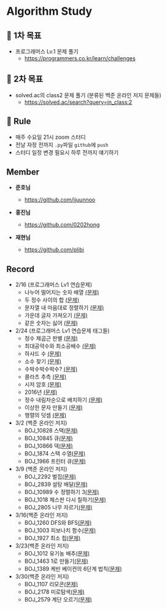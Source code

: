 # Algorithm Study

## 📌 1차 목표

- 프로그래머스 Lv.1 문제 풀기
  - https://programmers.co.kr/learn/challenges
  
    

## 📌 2차 목표

- solved.ac의 class2 문제 풀기 (분류된 백준 온라인 저지 문제들)
  - https://solved.ac/search?query=in_class:2

## 🚩 Rule

- 매주 수요일 21시 zoom 스터디
- 전날 자정 전까지 `.py`파일 `github`에 `push`
- 스터디 일정 변경 필요시 하루 전까지 얘기하기



## Member

- **준호님**
  - https://github.com/jjuunnoo



- **홍진님**
  - https://github.com/0202hong



- **재현님**
  - https://github.com/plibi



## Record

- 2/16 (프로그래머스 Lv1 연습문제)
  - 나누어 떨어지는 숫자 배열 [(문제)](https://programmers.co.kr/learn/courses/30/lessons/12910)
  - 두 정수 사이의 합 [(문제)](https://programmers.co.kr/learn/courses/30/lessons/12912)
  - 문자열 내 마음대로 정렬하기 [(문제)](https://programmers.co.kr/learn/courses/30/lessons/12915)
  - 가운데 글자 가져오기 [(문제)](https://programmers.co.kr/learn/courses/30/lessons/12903)
  - 같은 숫자는 싫어 [(문제)](https://programmers.co.kr/learn/courses/30/lessons/12906)
- 2/24 (프로그래머스 Lv1 연습문제 태그들)
  - 정수 제곱근 판별 [(문제)](https://programmers.co.kr/learn/courses/30/lessons/12934)
  - 최대공약수와 최소공배수 [(문제)](https://programmers.co.kr/learn/courses/30/lessons/12940)
  - 하샤드 수 [(문제)](https://programmers.co.kr/learn/courses/30/lessons/12947)
  - 소수 찾기 [(문제)](https://programmers.co.kr/learn/courses/30/lessons/12921)
  - 수박수박수박수? [(문제)](https://programmers.co.kr/learn/courses/30/lessons/12922)
  - 콜라츠 추측 [(문제)](https://programmers.co.kr/learn/courses/30/lessons/12943)
  - 시저 암호 [(문제)](https://programmers.co.kr/learn/courses/30/lessons/12926)
  - 2016년 [(문제)](https://programmers.co.kr/learn/courses/30/lessons/12901)
  - 정수 내림차순으로 배치하기 [(문제)](https://programmers.co.kr/learn/courses/30/lessons/12933)
  - 이상한 문자 만들기 [(문제)](https://programmers.co.kr/learn/courses/30/lessons/12930)
  - 행렬의 덧셈 [(문제)](https://programmers.co.kr/learn/courses/30/lessons/12950)
- 3/2 (백준 온라인 저지)
  - BOJ_10828 스택[(문제)](https://www.acmicpc.net/problem/10828)
  - BOJ_10845 큐[(문제)](https://www.acmicpc.net/problem/10845)
  - BOJ_10866 덱[(문제)](https://www.acmicpc.net/problem/10866)
  - BOJ_1874 스택 수열[(문제)](https://www.acmicpc.net/problem/1874)
  - BOJ_1966 프린터 큐[(문제)](https://www.acmicpc.net/problem/1966)
- 3/9 (백준 온라인 저지)
  - BOJ_2292 벌집[(문제)](https://www.acmicpc.net/problem/2292)
  - BOJ_2839 설탕 배달[(문제)](https://www.acmicpc.net/problem/2839)
  - BOJ_10989 수 정렬하기 3[(문제)](https://www.acmicpc.net/problem/10989)
  - BOJ_1018 체스판 다시 칠하기[(문제)](https://www.acmicpc.net/problem/1018)
  - BOJ_2805 나무 자르기[(문제)](https://www.acmicpc.net/problem/2805)
- 3/16(백준 온라인 저지)
  - BOJ_1260 DFS와 BFS[(문제)](https://www.acmicpc.net/problem/1260)
  - BOJ_1003 피보나치 함수[(문제)](https://www.acmicpc.net/problem/1003)
  - BOJ_1927 최소 힙[(문제)](https://www.acmicpc.net/problem/1927)
- 3/23(백준 온라인 저지)
  - BOJ_1012 유기농 배추[(문제)](https://www.acmicpc.net/problem/1012)
  - BOJ_1463 1로 만들기[(문제)](https://www.acmicpc.net/problem/1463)
  - BOJ_1389 케빈 베이컨의 6단계 법칙[(문제)](https://www.acmicpc.net/problem/1389)
- 3/30(백준 온라인 저지)
  - BOJ_1107 리모콘[(문제)](https://www.acmicpc.net/problem/1107)
  - BOJ_2178 미로탐색[(문제)](https://www.acmicpc.net/problem/2178)
  - BOJ_2579 계단 오르기[(문제)](https://www.acmicpc.net/problem/2579)
